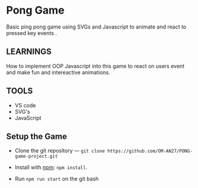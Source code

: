 # Pong Game 

Basic ping pong game using SVGs and Javascript to animate and react to pressed key events .

## LEARNINGS 

How to implement OOP Javascript into this game to react on users event and make fun and intereactive animations.

## TOOLS

- VS code 
- SVG's
- JavaScript


## Setup the Game 

* Clone the git repository — `git clone
  https://github.com/OM-AN27/PONG-game-project.git`  

* Install with [npm](https://www.npmjs.com/): `npm install`.

* Run `npm run start` on the git bash 




